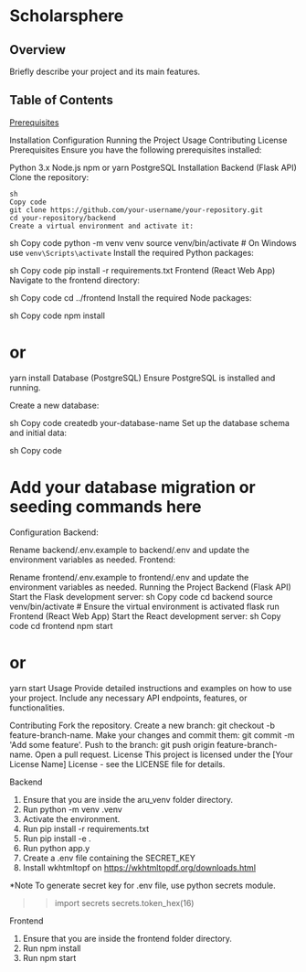 # Scholarsphere
## Overview
Briefly describe your project and its main features.

## Table of Contents

[Prerequisites](#)

Installation
Configuration
Running the Project
Usage
Contributing
License
Prerequisites
Ensure you have the following prerequisites installed:

Python 3.x
Node.js
npm or yarn
PostgreSQL
Installation
Backend (Flask API)
Clone the repository:

```
sh
Copy code
git clone https://github.com/your-username/your-repository.git
cd your-repository/backend
Create a virtual environment and activate it:
```
sh
Copy code
python -m venv venv
source venv/bin/activate  # On Windows use `venv\Scripts\activate`
Install the required Python packages:

sh
Copy code
pip install -r requirements.txt
Frontend (React Web App)
Navigate to the frontend directory:

sh
Copy code
cd ../frontend
Install the required Node packages:

sh
Copy code
npm install
# or
yarn install
Database (PostgreSQL)
Ensure PostgreSQL is installed and running.

Create a new database:

sh
Copy code
createdb your-database-name
Set up the database schema and initial data:

sh
Copy code
# Add your database migration or seeding commands here
Configuration
Backend:

Rename backend/.env.example to backend/.env and update the environment variables as needed.
Frontend:

Rename frontend/.env.example to frontend/.env and update the environment variables as needed.
Running the Project
Backend (Flask API)
Start the Flask development server:
sh
Copy code
cd backend
source venv/bin/activate  # Ensure the virtual environment is activated
flask run
Frontend (React Web App)
Start the React development server:
sh
Copy code
cd frontend
npm start
# or
yarn start
Usage
Provide detailed instructions and examples on how to use your project. Include any necessary API endpoints, features, or functionalities.

Contributing
Fork the repository.
Create a new branch: git checkout -b feature-branch-name.
Make your changes and commit them: git commit -m 'Add some feature'.
Push to the branch: git push origin feature-branch-name.
Open a pull request.
License
This project is licensed under the [Your License Name] License - see the LICENSE file for details.






Backend

1. Ensure that you are inside the aru_venv folder directory.
2. Run python -m venv .venv
3. Activate the environment.
4. Run pip install -r requirements.txt
5. Run pip install -e .
6. Run python app.y
7. Create a .env file containing the SECRET_KEY
8. Install wkhtmltopf on https://wkhtmltopdf.org/downloads.html

\*Note
To generate secret key for .env file, use python secrets module.

> > import secrets
> > secrets.token_hex(16)

Frontend

1. Ensure that you are inside the frontend folder directory.
2. Run npm install
3. Run npm start
